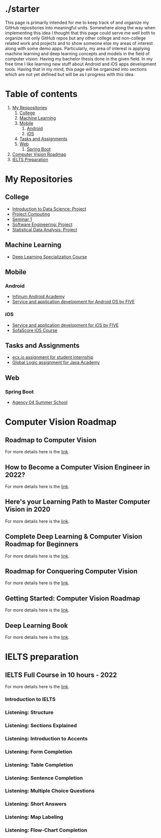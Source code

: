 
# ./starter

This page is primarily intended for me to keep track of and organize my GitHub repositories into meaningful units. Somewhere along the way when implementing this idea I thought that this page could serve me well both to organize not only GitHub repos but any other college and non-college related work and projects and to show someone else my areas of interest along with some demo apps. Particularly, my area of interest is applying machine learning and deep learning concepts and models in the field of computer vision. Having my bachelor thesis done in the given field. In my free time I like learning new stuff about Android and iOS apps development tools. Having that in my mind, this page will be organized into sections which are not yet defined but will be as I progress with this idea. 


# Table of contents
1. [My Respositories](#my-repositories)
	1. [College](#college)
	2. [Machine Learning](#machine-learning)
	3. [Mobile](#mobile)
		1. [Android](#android)
		2. [iOS](#ios)
	4. [Tasks and Assignments](#tasks-andassignments)
	5. [Web](#web)
		1. [Spring Boot](#spring-boot) 
2. [Computer  Vision Roadmap](#computer-vision-roadmap)
3. [IELTS Preparation](#IELTS-preparation)


# My Repositories<a name="my-repositories"></a>

## College<a name="college"></a>

- [Introduction to Data Science: Project](https://github.com/ismandre/uzop-heart-disease)
- [Project Computing](https://github.com/ismandre/Projekt-R)
- [Seminar 1](https://github.com/ismandre/seminar-1)
- [Software Engineering: Project](https://github.com/ismandre/Programsko-Inzenjerstvo-Projekt)
- [Statistical Data Analysis: Project](https://github.com/ismandre/Statisticka-Analiza-Podataka-Projekt)

## Machine Learning<a name="machine-learning"></a>

- [Deep Learning Specialization Course](https://github.com/ismandre/deep-learning-specialization)

## Mobile<a name="mobile"></a> 

### Android<a name="android"></a>

- [Infinum Android Academy](https://github.com/ismandre/isa-shows-app-dnaram)
- [Service and application development for Android OS by FIVE](https://github.com/ismandre/android-vjestina-tmdb)

### iOS<a name="ios"></a>

- [Service and application development for iOS by FIVE ](https://github.com/ismandre/iOS-Vjestina-QuizApp)
- [SofaScore iOS Course](https://github.com/ismandre/sofascore-ios-course)

## Tasks and Assignments<a name="tasks-and-assignments"></a>

- [ecx.io assignment for student internship](https://github.com/ismandre/ecxio-DemoApp)
- [Global Logic assignment for Java Academy](https://github.com/ismandre/global-logic-assignment)

## Web<a name="web"></a>

### Spring Boot<a name="spring-boot"></a>

- [Agency 04 Summer School](https://github.com/ismandre/ag04-pizzaApp)


# Computer Vision Roadmap<a name="computer-vision-roadmap"></a>

## Roadmap to Computer Vision
For more details here is the [link](https://resources.experfy.com/ai-ml/roadmap-to-computer-vision/?ref=morioh.com&utm_source=morioh.com).

## How to Become a Computer Vision Engineer in 2022?

For more details here is the [link](https://www.projectpro.io/article/computer-vision-engineer/469).

## Here's your Learning Path to Master Computer Vision in 2020

For more details here is the [link](https://www.analyticsvidhya.com/blog/2020/01/computer-vision-learning-path-2020/).

## Complete Deep Learning & Computer Vision Roadmap for Beginners

For more details here is the [link](https://www.youtube.com/watch?v=OSLC-bx_kik).

## Roadmap for Conquering Computer Vision

For more details here is the [link](https://towardsdatascience.com/roadmap-for-conquering-computer-vision-213695472ad0).

## Getting Started: Computer Vision Roadmap

For more details here is the [link](https://www.kaggle.com/getting-started/158267).

## Deep Learning Book

For more details here is the [link](https://www.deeplearningbook.org/).


# IELTS preparation<a name="IELTS-preparation"></a>

## IELTS Full Course in 10 hours - 2022

For more details here is the [link](https://www.youtube.com/watch?v=Jzps8q2es7c).

### Introduction to IELTS

### Listening: Structure

### Listening: Sections Explained

### Listening: Introduction to Accents

### Listening: Form Completion

### Listening: Table Completion

### Listening: Sentence Completion

### Listening: Multiple Choice Questions

### Listening: Short Answers

### Listening: Map Labeling

### Listening: Flow-Chart Completion
